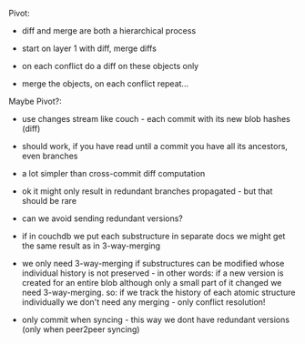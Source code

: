 
Pivot:

- diff and merge are both a hierarchical process

- start on layer 1 with diff, merge diffs

- on each conflict do a diff on these objects only

- merge the objects, on each conflict repeat...

Maybe Pivot?:

- use changes stream like couch - each commit with its new blob hashes (diff)

- should work, if you have read until a commit you have all its ancestors, even branches

- a lot simpler than cross-commit diff computation

- ok it might only result in redundant branches propagated - but that should be rare

- can we avoid sending redundant versions?

- if in couchdb we put each substructure in separate docs we might get the same result as in 3-way-merging

- we only need 3-way-merging if substructures can be modified whose individual history is not preserved - in other words: if a new version is created for an entire blob although only a small part of it changed we need 3-way-merging.
so: if we track the history of each atomic structure individually we don't need any merging - only conflict resolution!

- only commit when syncing - this way we dont have redundant versions (only when peer2peer syncing)